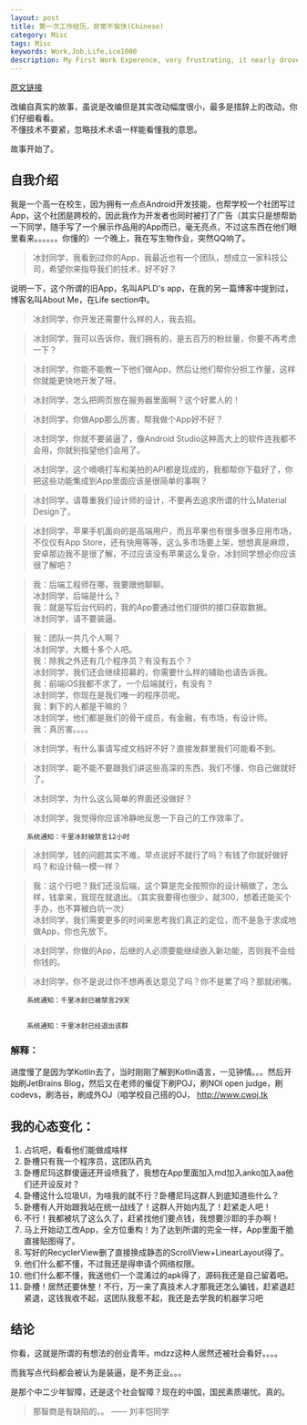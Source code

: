 ```yaml
---
layout: post
title: 第一次工作经历，非常不愉快(Chinese)
category: Misc
tags: Misc
keywords: Work,Job,Life,ice1000
description: My First Work Experence, very frustrating, it nearly drove me 2 death..
---
```



[原文链接](https://www.zhihu.com/question/33041708/answer/106529298)

改编自真实的故事，虽说是改编但是其实改动幅度很小，最多是措辞上的改动，你们仔细看看。<br/>
不懂技术不要紧，忽略技术术语一样能看懂我的意思。

故事开始了。

## 自我介绍
我是一个高一在校生，因为拥有一点点Android开发技能，也帮学校一个社团写过App，这个社团是跨校的，因此我作为开发者也同时被打了广告（其实只是想帮助一下同学，随手写了一个展示作品用的App而已，毫无亮点，不过这东西在他们眼里看来。。。。。。你懂的）一个晚上，我在写生物作业，突然QQ响了。

> 冰封同学，我看到过你的App，我最近也有一个团队，想成立一家科技公司，希望你来指导我们的技术，好不好？

说明一下，这个所谓的旧App，名叫APLD's app，在我的另一篇博客中提到过，博客名叫About Me，在Life section中。

> 冰封同学，你开发还需要什么样的人，我去招。

> 冰封同学，我可以告诉你，我们拥有的，是五百万的粉丝量，你要不再考虑一下？

> 冰封同学，你能不能教一下他们做App，然后让他们帮你分担工作量，这样你就能更快地开发了呀。

> 冰封同学，怎么把网页放在服务器里面啊？这个好累人的！

> 冰封同学，你做App那么厉害，帮我做个App好不好？

> 冰封同学，你就不要装逼了，像Android Studio这种高大上的软件连我都不会用，你就别指望他们会用了。

> 冰封同学，这个嘀嘀打车和美拍的API都是现成的，我都帮你下载好了，你把这些功能集成到App里面应该是很简单的事啊？

> 冰封同学，请尊重我们设计师的设计，不要再去追求所谓的什么Material Design了。

> 冰封同学，苹果手机面向的是高端用户，而且苹果也有很多很多应用市场，不仅仅有App Store，还有快用等等，这么多市场要上架，想想真是麻烦，安卓那边我不是很了解，不过应该没有苹果这么复杂，冰封同学想必你应该很了解吧？

> 我：后端工程师在哪，我要跟他聊聊。<br/>
冰封同学，后端是什么？<br/>
我：就是写后台代码的，我的App要通过他们提供的接口获取数据。<br/>
冰封同学，请不要装逼。

> 我：团队一共几个人啊？<br/>
冰封同学，大概十多个人吧。<br/>
我：除我之外还有几个程序员？有没有五个？<br/>
冰封同学，我们还会继续招募的，你需要什么样的辅助也请告诉我。<br/>
我：前端iOS我都不求了，一个后端就行，有没有？<br/>
冰封同学，你现在是我们唯一的程序员呢。<br/>
我：剩下的人都是干嘛的？<br/>
冰封同学，他们都是我们的骨干成员，有金融，有市场，有设计师。<br/>
我：真厉害。。。。

> 冰封同学，有什么事请写成文档好不好？直接发群里我们可能看不到。

> 冰封同学，能不能不要跟我们讲这些高深的东西，我们不懂，你自己做就好了。

> 冰封同学，为什么这么简单的界面还没做好？

> 冰封同学，我觉得你应该冷静地反思一下自己的工作效率了。

		系统通知：千里冰封被禁言12小时

> 冰封同学，钱的问题其实不难，早点说好不就行了吗？有钱了你就好做好吗？和设计稿一模一样？

> 我：这个行吧？我们还没后端，这个算是完全按照你的设计稿做了，怎么样，钱拿来，我现在就退出。（其实我要得也很少，就300，想着还能买个手办，也不算被白坑一次）<br/>
冰封同学，我们需要更多的时间来思考我们真正的定位，而不是急于求成地做App，你也先放下。

> 冰封同学，你做的App，后继的人必须要能继续嵌入新功能，否则我不会给你钱的。

> 冰封同学，你不是说过你不想再表达意见了吗？你不是累了吗？那就闭嘴。

		系统通知：千里冰封已被禁言29天


		系统通知：千里冰封已经退出该群
		
### 解释：
进度慢了是因为学Kotlin去了，当时刚刚了解到Kotlin语言，一见钟情。。。然后开始刷JetBrains Blog，然后又在老师的催促下刷POJ，刷NOI open judge，刷codevs，刷洛谷，刷成外OJ（咱学校自己搭的OJ， http://www.cwoj.tk

## 我的心态变化：
1. 占坑吧，看看他们能做成啥样
1. 卧槽只有我一个程序员，这团队药丸
1. 卧槽尼玛这群傻逼还开设喷我了，我想在App里面加入md加入anko加入aa他们还开设反对？
1. 卧槽这什么垃圾UI，为啥我的就不行？卧槽尼玛这群人到底知道些什么？
1. 卧槽有人开始跟我站在统一战线了！这群人开始内乱了！赶紧走人吧！
1. 不行！我都被坑了这么久了，赶紧找他们要点钱，我想要沙耶的手办啊！
1. 马上开始动工改App，全方位重构！为了达到所谓的完全一样，App里面干脆直接贴图得了。
1. 写好的RecyclerView删了直接换成静态的ScrollView+LinearLayout得了。
1. 他们什么都不懂，不过我还是得申请个网络权限。
1. 他们什么都不懂，我送他们一个混淆过的apk得了，源码我还是自己留着吧。
1. 卧槽！居然还要休整！不行，万一来了真技术人才那我还怎么骗钱，赶紧退赶紧退，这钱我收不起，这团队我惹不起，我还是去学我的机器学习吧

## 结论

你看，这就是所谓的有想法的创业青年，mdzz这种人居然还被社会看好。。。。

而我写点代码都会被认为是装逼，是不务正业。。。

是那个中二少年智障，还是这个社会智障？现在的中国，国民素质堪忧。真的。

> 那智商是有缺陷的。。     —— 刘丰恺同学